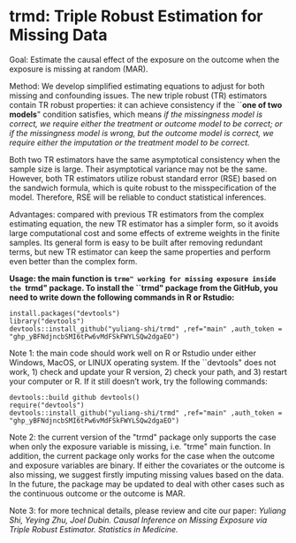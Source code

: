 # trmd: Triple Robust Estimation for Missing Data
Goal: Estimate the causal effect of the exposure on the outcome when the exposure is missing at random (MAR). 

Method: We develop simplified estimating equations to adjust for both missing and confounding issues. The new triple robust (TR) estimators contain TR robust properties: it can achieve consistency if the ``**one of two models**" condition satisfies, which means *if the missingness model is correct, we require either the treatment or outcome model to be correct; or if the missingness model is wrong, but the outcome model is correct, we require either the imputation or the treatment model to be correct.*

Both two TR estimators have the same asymptotical consistency when the sample size is large. Their asymptotical variance may not be the same. However, both TR estimators utilize robust standard error (RSE) based on the sandwich formula, which is quite robust to the misspecification of the model. Therefore, RSE will be reliable to conduct statistical inferences.

Advantages: compared with previous TR estimators from the complex estimating equation, the new TR estimator has a simpler form, so it avoids large computational cost and some effects of extreme weights in the finite samples. Its general form is easy to be built after removing redundant terms, but new TR estimator can keep the same properties and perform even better than the complex form. 


**Usage: the main function is ``trme" working for missing exposure inside the ``trmd" package. To install the ``trmd" package from the GitHub, you need to write down the following commands in R or Rstudio:**
```
install.packages("devtools")
library("devtools")
devtools::install_github("yuliang-shi/trmd" ,ref="main" ,auth_token = "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")
```

Note 1: the main code should work well on R or Rstudio under either Windows, MacOS, or LINUX operating system. If the ``devtools" does not work, 1) check and update your R version, 2) check your path, and 3) restart your computer or R. If it still doesn’t work, try the following commands:
```
devtools::build github devtools()
require("devtools")
devtools::install_github("yuliang-shi/trmd" ,ref="main" ,auth_token = "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")
```

Note 2: the current version of the "trmd" package only supports the case when only the exposure variable is missing, i.e. "trme" main function. In addition, the current package only works for the case when the outcome and exposure variables are binary. If either the covariates or the outcome is also missing, we suggest firstly imputing missing values based on the data. In the future, the package may be updated to deal with other cases such as the continuous outcome or the outcome is MAR.

Note 3: for more technical details, please review and cite our paper: *Yuliang Shi, Yeying Zhu, Joel Dubin. Causal Inference on Missing Exposure via Triple Robust Estimator. Statistics in Medicine.*


